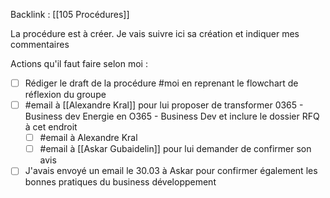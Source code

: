 Backlink : [[105 Procédures]]

La procédure est à créer.
Je vais suivre ici sa création et indiquer mes commentaires

Actions qu'il faut faire selon moi :
- [ ] Rédiger le draft de la procédure #moi en reprenant le flowchart de réflexion du groupe
- [ ] #email à [[Alexandre Kral]] pour lui proposer de transformer 0365 - Business dev Energie en O365 - Business Dev et inclure le dossier RFQ à cet endroit
	- [ ] #email à Alexandre Kral
	- [ ] #email à [[Askar Gubaidelin]] pour lui demander de confirmer son avis
- [ ] J'avais envoyé un email le 30.03 à Askar pour confirmer également les bonnes pratiques du business développement
